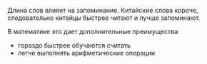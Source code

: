 Длина слов влияет на запоминание. Китайские слова короче, следовательно китайцы быстрее читают и лучше запоминают.

В математике это дает дополнительные преимущества:
- гораздо быстрее обучаются считать
- легче выполнять арифметические операции